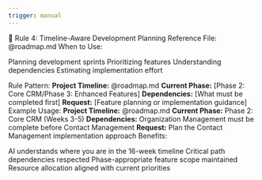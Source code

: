 ```yaml
---
trigger: manual
---
```


📅 Rule 4: Timeline-Aware Development Planning
Reference File: @roadmap.md
When to Use:

Planning development sprints
Prioritizing features
Understanding dependencies
Estimating implementation effort

Rule Pattern:
**Project Timeline:** @roadmap.md
**Current Phase:** [Phase 2: Core CRM/Phase 3: Enhanced Features]
**Dependencies:** [What must be completed first]
**Request:** [Feature planning or implementation guidance]
Example Usage:
**Project Timeline:** @roadmap.md
**Current Phase:** Phase 2: Core CRM (Weeks 3-5)
**Dependencies:** Organization Management must be complete before Contact Management
**Request:** Plan the Contact Management implementation approach
Benefits:

AI understands where you are in the 16-week timeline
Critical path dependencies respected
Phase-appropriate feature scope maintained
Resource allocation aligned with current priorities